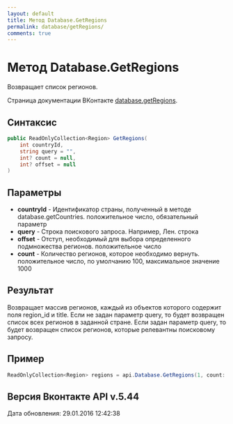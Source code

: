 ```yaml
---
layout: default
title: Метод Database.GetRegions
permalink: database/getRegions/
comments: true
---
```

# Метод Database.GetRegions
Возвращает список регионов.

Страница документации ВКонтакте [database.getRegions](https://vk.com/dev/database.getRegions).

## Синтаксис
``` csharp
public ReadOnlyCollection<Region> GetRegions(
	int countryId,
	string query = "",
	int? count = null,
	int? offset = null
)
```

## Параметры
+ **countryId** - Идентификатор страны, полученный в методе database.getCountries. положительное число, обязательный параметр
+ **query** - Строка поискового запроса. Например, Лен. строка
+ **offset** - Отступ, необходимый для выбора определенного подмножества регионов. положительное число
+ **count** - Количество регионов, которое необходимо вернуть. положительное число, по умолчанию 100, максимальное значение 1000

## Результат
Возвращает массив регионов, каждый из объектов которого содержит поля region_id и title. Если не задан параметр query, то будет возвращен список всех регионов в заданной стране. Если задан параметр query, то будет возвращен список регионов, которые релевантны поисковому запросу.

## Пример
```csharp
ReadOnlyCollection<Region> regions = api.Database.GetRegions(1, count: 3, offset: 5);
```

## Версия Вконтакте API v.5.44
Дата обновления: 29.01.2016 12:42:38
